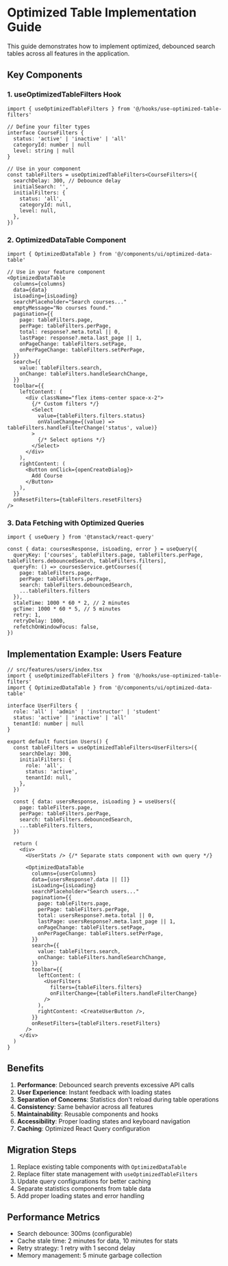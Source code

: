 # Optimized Table Implementation Guide

This guide demonstrates how to implement optimized, debounced search tables across all features in the application.

## Key Components

### 1. useOptimizedTableFilters Hook

```tsx
import { useOptimizedTableFilters } from '@/hooks/use-optimized-table-filters'

// Define your filter types
interface CourseFilters {
  status: 'active' | 'inactive' | 'all'
  categoryId: number | null
  level: string | null
}

// Use in your component
const tableFilters = useOptimizedTableFilters<CourseFilters>({
  searchDelay: 300, // Debounce delay
  initialSearch: '',
  initialFilters: {
    status: 'all',
    categoryId: null,
    level: null,
  },
})
```

### 2. OptimizedDataTable Component

```tsx
import { OptimizedDataTable } from '@/components/ui/optimized-data-table'

// Use in your feature component
<OptimizedDataTable
  columns={columns}
  data={data}
  isLoading={isLoading}
  searchPlaceholder="Search courses..."
  emptyMessage="No courses found."
  pagination={{
    page: tableFilters.page,
    perPage: tableFilters.perPage,
    total: response?.meta.total || 0,
    lastPage: response?.meta.last_page || 1,
    onPageChange: tableFilters.setPage,
    onPerPageChange: tableFilters.setPerPage,
  }}
  search={{
    value: tableFilters.search,
    onChange: tableFilters.handleSearchChange,
  }}
  toolbar={{
    leftContent: (
      <div className="flex items-center space-x-2">
        {/* Custom filters */}
        <Select 
          value={tableFilters.filters.status}
          onValueChange={(value) => tableFilters.handleFilterChange('status', value)}
        >
          {/* Select options */}
        </Select>
      </div>
    ),
    rightContent: (
      <Button onClick={openCreateDialog}>
        Add Course
      </Button>
    ),
  }}
  onResetFilters={tableFilters.resetFilters}
/>
```

### 3. Data Fetching with Optimized Queries

```tsx
import { useQuery } from '@tanstack/react-query'

const { data: coursesResponse, isLoading, error } = useQuery({
  queryKey: ['courses', tableFilters.page, tableFilters.perPage, tableFilters.debouncedSearch, tableFilters.filters],
  queryFn: () => coursesService.getCourses({
    page: tableFilters.page,
    perPage: tableFilters.perPage,
    search: tableFilters.debouncedSearch,
    ...tableFilters.filters
  }),
  staleTime: 1000 * 60 * 2, // 2 minutes
  gcTime: 1000 * 60 * 5, // 5 minutes
  retry: 1,
  retryDelay: 1000,
  refetchOnWindowFocus: false,
})
```

## Implementation Example: Users Feature

```tsx
// src/features/users/index.tsx
import { useOptimizedTableFilters } from '@/hooks/use-optimized-table-filters'
import { OptimizedDataTable } from '@/components/ui/optimized-data-table'

interface UserFilters {
  role: 'all' | 'admin' | 'instructor' | 'student'
  status: 'active' | 'inactive' | 'all'
  tenantId: number | null
}

export default function Users() {
  const tableFilters = useOptimizedTableFilters<UserFilters>({
    searchDelay: 300,
    initialFilters: {
      role: 'all',
      status: 'active',
      tenantId: null,
    },
  })

  const { data: usersResponse, isLoading } = useUsers({
    page: tableFilters.page,
    perPage: tableFilters.perPage,
    search: tableFilters.debouncedSearch,
    ...tableFilters.filters,
  })

  return (
    <div>
      <UserStats /> {/* Separate stats component with own query */}
      
      <OptimizedDataTable
        columns={userColumns}
        data={usersResponse?.data || []}
        isLoading={isLoading}
        searchPlaceholder="Search users..."
        pagination={{
          page: tableFilters.page,
          perPage: tableFilters.perPage,
          total: usersResponse?.meta.total || 0,
          lastPage: usersResponse?.meta.last_page || 1,
          onPageChange: tableFilters.setPage,
          onPerPageChange: tableFilters.setPerPage,
        }}
        search={{
          value: tableFilters.search,
          onChange: tableFilters.handleSearchChange,
        }}
        toolbar={{
          leftContent: (
            <UserFilters 
              filters={tableFilters.filters}
              onFilterChange={tableFilters.handleFilterChange}
            />
          ),
          rightContent: <CreateUserButton />,
        }}
        onResetFilters={tableFilters.resetFilters}
      />
    </div>
  )
}
```

## Benefits

1. **Performance**: Debounced search prevents excessive API calls
2. **User Experience**: Instant feedback with loading states
3. **Separation of Concerns**: Statistics don't reload during table operations
4. **Consistency**: Same behavior across all features
5. **Maintainability**: Reusable components and hooks
6. **Accessibility**: Proper loading states and keyboard navigation
7. **Caching**: Optimized React Query configuration

## Migration Steps

1. Replace existing table components with `OptimizedDataTable`
2. Replace filter state management with `useOptimizedTableFilters`
3. Update query configurations for better caching
4. Separate statistics components from table data
5. Add proper loading states and error handling

## Performance Metrics

- Search debounce: 300ms (configurable)
- Cache stale time: 2 minutes for data, 10 minutes for stats
- Retry strategy: 1 retry with 1 second delay
- Memory management: 5 minute garbage collection
